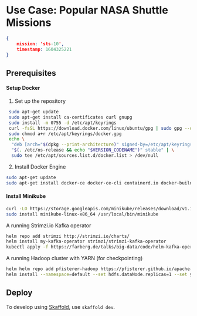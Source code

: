 # Use Case: Popular NASA Shuttle Missions

```json
{ 
	mission: 'sts-10', 
	timestamp: 1604325221 
}
```

## Prerequisites

#### Setup Docker
1. Set up the repository
```bash
 sudo apt-get update
 sudo apt-get install ca-certificates curl gnupg
 sudo install -m 0755 -d /etc/apt/keyrings
 curl -fsSL https://download.docker.com/linux/ubuntu/gpg | sudo gpg --dearmor -o /etc/apt/keyrings/docker.gpg
 sudo chmod a+r /etc/apt/keyrings/docker.gpg
 echo \
  "deb [arch="$(dpkg --print-architecture)" signed-by=/etc/apt/keyrings/docker.gpg] https://download.docker.com/linux/ubuntu \
  "$(. /etc/os-release && echo "$VERSION_CODENAME")" stable" | \
  sudo tee /etc/apt/sources.list.d/docker.list > /dev/null
```
2. Install Docker Engine
```bash
sudo apt-get update
sudo apt-get install docker-ce docker-ce-cli containerd.io docker-buildx-plugin docker-compose-plugin
```

#### Install Minikube
```bash
curl -LO https://storage.googleapis.com/minikube/releases/download/v1.15.0/minikube_latest_amd64.deb
sudo install minikube-linux-x86_64 /usr/local/bin/minikube
```

A running Strimzi.io Kafka operator

```bash
helm repo add strimzi http://strimzi.io/charts/
helm install my-kafka-operator strimzi/strimzi-kafka-operator
kubectl apply -f https://farberg.de/talks/big-data/code/helm-kafka-operator/kafka-cluster-def.yaml
```

A running Hadoop cluster with YARN (for checkpointing)

```bash
helm helm repo add pfisterer-hadoop https://pfisterer.github.io/apache-hadoop-helm/
helm install --namespace=default --set hdfs.dataNode.replicas=1 --set yarn.nodeManager.replicas=1 --set hdfs.webhdfs.enabled=true --name hadoop pfisterer-hadoop/hadoop
```

## Deploy

To develop using [Skaffold](https://skaffold.dev/), use `skaffold dev`. 
